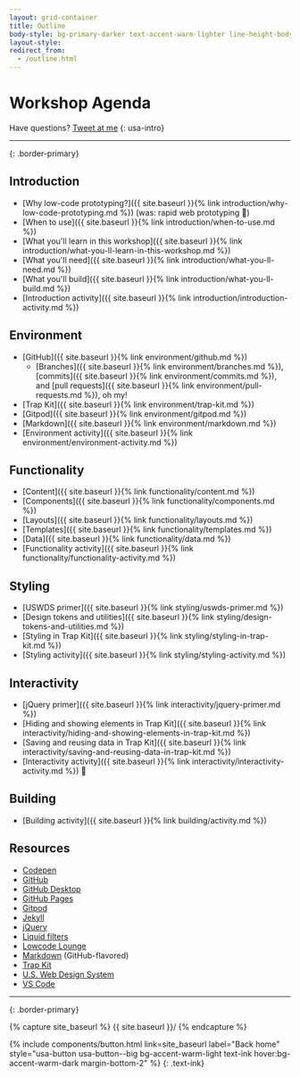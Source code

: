 ```yaml
---
layout: grid-container
title: Outline
body-style: bg-primary-darker text-accent-warm-lighter line-height-body-4 padding-bottom-9 font-body-lg slide
layout-style:
redirect_from:
  - /outline.html
---
```


# Workshop Agenda

Have questions? [Tweet at me](https://tiny.one/pn8bdvwr)
{: usa-intro}

<hr>{: .border-primary}

## Introduction

- [Why low-code prototyping?]({{ site.baseurl }}{% link introduction/why-low-code-prototyping.md %}) (was: rapid web prototyping 😬)
- [When to use]({{ site.baseurl }}{% link introduction/when-to-use.md %})
- [What you'll learn in this workshop]({{ site.baseurl }}{% link introduction/what-you-ll-learn-in-this-workshop.md %})
- [What you'll need]({{ site.baseurl }}{% link introduction/what-you-ll-need.md %})
- [What you'll build]({{ site.baseurl }}{% link introduction/what-you-ll-build.md %})
- [Introduction activity]({{ site.baseurl }}{% link introduction/introduction-activity.md %})

## Environment

- [GitHub]({{ site.baseurl }}{% link environment/github.md %})
    - [Branches]({{ site.baseurl }}{% link environment/branches.md %}), [commits]({{ site.baseurl }}{% link environment/commits.md %}), and [pull requests]({{ site.baseurl }}{% link environment/pull-requests.md %}), oh my!
- [Trap Kit]({{ site.baseurl }}{% link environment/trap-kit.md %})
- [Gitpod]({{ site.baseurl }}{% link environment/gitpod.md %})
- [Markdown]({{ site.baseurl }}{% link environment/markdown.md %})
- [Environment activity]({{ site.baseurl }}{% link environment/environment-activity.md %})

## Functionality

- [Content]({{ site.baseurl }}{% link functionality/content.md %})
- [Components]({{ site.baseurl }}{% link functionality/components.md %})
- [Layouts]({{ site.baseurl }}{% link functionality/layouts.md %})
- [Templates]({{ site.baseurl }}{% link functionality/templates.md %})
- [Data]({{ site.baseurl }}{% link functionality/data.md %})
- [Functionality activity]({{ site.baseurl }}{% link functionality/functionality-activity.md %})

## Styling

- [USWDS primer]({{ site.baseurl }}{% link styling/uswds-primer.md %})
- [Design tokens and utilities]({{ site.baseurl }}{% link styling/design-tokens-and-utilities.md %})
- [Styling in Trap Kit]({{ site.baseurl }}{% link styling/styling-in-trap-kit.md %})
- [Styling activity]({{ site.baseurl }}{% link styling/styling-activity.md %})

## Interactivity

- [jQuery primer]({{ site.baseurl }}{% link interactivity/jquery-primer.md %})
- [Hiding and showing elements in Trap Kit]({{ site.baseurl }}{% link interactivity/hiding-and-showing-elements-in-trap-kit.md %})
- [Saving and reusing data in Trap Kit]({{ site.baseurl }}{% link interactivity/saving-and-reusing-data-in-trap-kit.md %})
- [Interactivity activity]({{ site.baseurl }}{% link interactivity/interactivity-activity.md %}) 🤨

## Building

- [Building activity]({{ site.baseurl }}{% link building/activity.md %})

## Resources

- [Codepen](https://codepen.io/)
- [GitHub](https://github.com/)
- [GitHub Desktop](https://desktop.github.com/)
- [GitHub Pages](https://pages.github.com/)
- [Gitpod](https://www.gitpod.io/)
- [Jekyll](https://jekyllrb.com/)
- [jQuery](https://jquery.com/)
- [Liquid filters](https://shopify.github.io/liquid/filters/abs/)
- [Lowcode Lounge](http://lowcodelounge.co)
- [Markdown](https://docs.github.com/en/get-started/writing-on-github/getting-started-with-writing-and-formatting-on-github/basic-writing-and-formatting-syntax) (GitHub-flavored)
- [Trap Kit](https://trapkit.co/)
- [U.S. Web Design System](https://designsystem.digital.gov/)
- [VS Code](https://code.visualstudio.com/)

<hr>{: .border-primary}

{% capture site_baseurl %}
{{ site.baseurl }}/
{% endcapture %}

{% include components/button.html link=site_baseurl label="Back home" style="usa-button usa-button--big bg-accent-warm-light text-ink hover:bg-accent-warm-dark margin-bottom-2" %}
{: .text-ink}